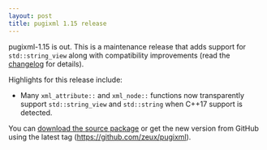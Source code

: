 ```yaml
---
layout: post
title: pugixml 1.15 release
---
```


pugixml-1.15 is out. This is a maintenance release that adds support for `std::string_view` along with compatibility improvements (read the [changelog](/docs/manual.html#v1.15) for details).

Highlights for this release include:

- Many `xml_attribute::` and `xml_node::` functions now transparently support `std::string_view` and `std::string` when C++17 support is detected.

You can [download the source package](https://github.com/zeux/pugixml/releases/download/v1.15/pugixml-1.15.zip) or get the new version from GitHub using the latest tag (https://github.com/zeux/pugixml).
